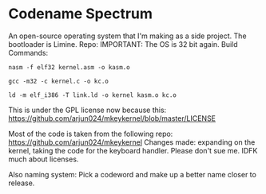 # Codename Spectrum
An open-source operating system that I'm making as a side project. The bootloader is Limine. Repo:
IMPORTANT: The OS is 32 bit again.
Build Commands:

```nasm -f elf32 kernel.asm -o kasm.o```

```gcc -m32 -c kernel.c -o kc.o```

```ld -m elf_i386 -T link.ld -o kernel kasm.o kc.o```

This is under the GPL license now because this: https://github.com/arjun024/mkeykernel/blob/master/LICENSE

Most of the code is taken from the following repo: https://github.com/arjun024/mkeykernel
Changes made: expanding on the kernel, taking the code for the keyboard handler.
Please don't sue me. IDFK much about licenses.

Also naming system: Pick a codeword and make up a better name closer to release.
